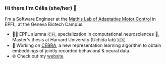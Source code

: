 ### Hi there I'm Célia (she/her) 👋 

I'm a Software Engineer at the [Mathis Lab of Adaptative Motor Control](http://www.mackenziemathislab.org/) in EPFL, at the Geneva Biotech Campus. 

- 👩‍🎓 EPFL alumna 🇨🇭, specialization in computational neurosciences 🧠, Master's thesis at Harvard University (Uchida lab) 🇺🇸.
- 🦓 Working on [CEBRA](https://cebra.ai/), a new representation learning algorithm to obtain embeddings of jointly recorded behavioral & neural data.
- 🌐 Check out my [website](https://celiabenquet.netlify.app/).

<!--
**CeliaBenquet/CeliaBenquet** is a ✨ _special_ ✨ repository because its `README.md` (this file) appears on your GitHub profile.

Here are some ideas to get you started:

- 🔭 I’m currently working on ...
- 🌱 I’m currently learning ...
- 👯 I’m looking to collaborate on ...
- 🤔 I’m looking for help with ...
- 💬 Ask me about ...
- 📫 How to reach me: ...
- 😄 Pronouns: ...
- ⚡ Fun fact: ...
-->
